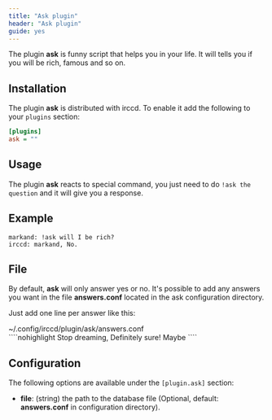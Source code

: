 ```yaml
---
title: "Ask plugin"
header: "Ask plugin"
guide: yes
---
```


The plugin **ask** is funny script that helps you in your life. It will tells you if you will be rich, famous and so on.

## Installation

The plugin **ask** is distributed with irccd. To enable it add the following to your `plugins` section:

````ini
[plugins]
ask = ""
````

## Usage

The plugin **ask** reacts to special command, you just need to do `!ask the question` and it will give you a response.

## Example

````nohighlight
markand: !ask will I be rich?
irccd: markand, No.
````

## File

By default, **ask** will only answer yes or no. It's possible to add any answers you want in the file **answers.conf** located in the ask
configuration directory.

Just add one line per answer like this:

<div class="panel panel-info">
 <div class="panel-heading">~/.config/irccd/plugin/ask/answers.conf</div>
 <div class="panel-body">
````nohighlight
Stop dreaming,
Definitely sure!
Maybe
````
 </div>
</div>

## Configuration

The following options are available under the `[plugin.ask]` section:

  - **file**: (string) the path to the database file (Optional, default: **answers.conf** in configuration directory).
